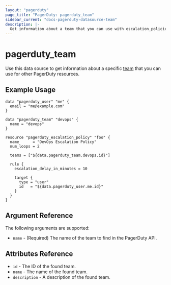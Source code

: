 ```yaml
---
layout: "pagerduty"
page_title: "PagerDuty: pagerduty_team"
sidebar_current: "docs-pagerduty-datasource-team"
description: |-
  Get information about a team that you can use with escalation_policies, schedules etc.
---
```


# pagerduty\_team

Use this data source to get information about a specific [team][1] that you can use for other PagerDuty resources.

## Example Usage

```hcl
data "pagerduty_user" "me" {
  email = "me@example.com"
}

data "pagerduty_team" "devops" {
  name = "devops"
}

resource "pagerduty_escalation_policy" "foo" {
  name      = "DevOps Escalation Policy"
  num_loops = 2

  teams = ["${data.pagerduty_team.devops.id}"]

  rule {
    escalation_delay_in_minutes = 10

    target {
      type = "user"
      id   = "${data.pagerduty_user.me.id}"
    }
  }
}
```

## Argument Reference

The following arguments are supported:

* `name` - (Required) The name of the team to find in the PagerDuty API.

## Attributes Reference
* `id` - The ID of the found team.
* `name` - The name of the found team.
* `description` - A description of the found team.

[1]: https://v1.developer.pagerduty.com/documentation/rest/teams/list
